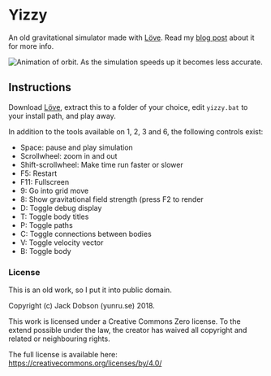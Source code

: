 # Yizzy

An old gravitational simulator made with [Löve]. Read my [blog post](https://yunru.se/347) about it for more info.

![Animation of orbit. As the simulation speeds up it becomes less accurate.](https://yunru.se/wp-content/uploads/2018/07/yizzy-orbit-1.gif)

## Instructions

Download [Löve], extract this to a folder of your choice, edit `yizzy.bat` to your install path, and play away.

In addition to the tools available on 1, 2, 3 and 6, the following controls exist:

* Space: pause and play simulation
* Scrollwheel: zoom in and out
* Shift-scrollwheel: Make time run faster or slower
* F5: Restart
* F11: Fullscreen
* 9: Go into grid move
* 8: Show gravitational field strength (press F2 to render
* D: Toggle debug display
* T: Toggle body titles
* P: Toggle paths
* C: Toggle connections between bodies
* V: Toggle velocity vector
* B: Toggle body

### License

This is an old work, so I put it into public domain.

Copyright (c) Jack Dobson (yunru.se) 2018.

This work is licensed under a Creative Commons Zero license.
To the extend possible under the law, the creator has waived all copyright
and related or neighbouring rights.

The full license is available here:
https://creativecommons.org/licenses/by/4.0/

[Löve]: https://love2d.org
